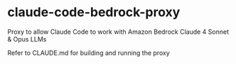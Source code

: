 # claude-code-bedrock-proxy
Proxy to allow Claude Code to work with Amazon Bedrock Claude 4 Sonnet &amp; Opus LLMs

Refer to CLAUDE.md for building and running the proxy
